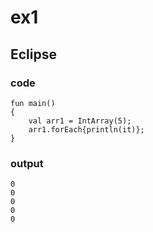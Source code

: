 # ex1
## Eclipse
### code
    fun main()
    {
    	val arr1 = IntArray(5);	
    	arr1.forEach{println(it)};
    }
### output
    0
    0
    0
    0
    0
